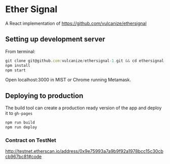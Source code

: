 # Ether Signal

A React implementation of https://github.com/vulcanize/ethersignal

## Setting up development server
From terminal:
```js
git clone git@github.com:vulcanize/ethersignal-1.git && cd ethersignal-1
npm install
npm start
```
Open localhost:3000 in MIST or Chrome running Metamask.

## Deploying to production
The build tool can create a production ready version of the app and deploy it to `gh-pages
`
```js
npm run build
npm run deploy
```

### Contract on TestNet
http://testnet.etherscan.io/address/0x9e75993a7a9b9f92a1978bcc15c30cbcb967bc81#code
